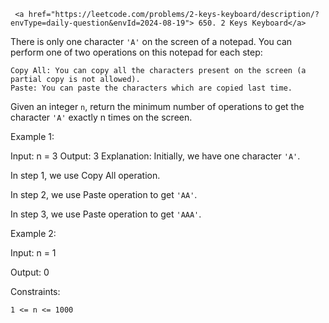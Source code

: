      <a href="https://leetcode.com/problems/2-keys-keyboard/description/?envType=daily-question&envId=2024-08-19"> 650. 2 Keys Keyboard</a>
There is only one character `'A'` on the screen of a notepad. You can perform one of two operations on this notepad for each step:

    Copy All: You can copy all the characters present on the screen (a partial copy is not allowed).
    Paste: You can paste the characters which are copied last time.

Given an integer `n`, return the minimum number of operations to get the character `'A'` exactly n times on the screen.

 

Example 1:

Input: n = 3
Output: 3
Explanation: Initially, we have one character `'A'`.

In step 1, we use Copy All operation.

In step 2, we use Paste operation to get `'AA'`.

In step 3, we use Paste operation to get `'AAA'`.

Example 2:

Input: n = 1

Output: 0

 

Constraints:

    1 <= n <= 1000

